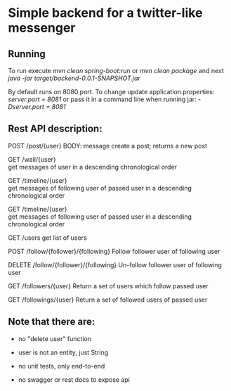 # Simple backend for a twitter-like messenger

## Running

To run execute
_mvn clean spring-boot:run_
or
_mvn clean package_
and next
_java -jar target/backend-0.0.1-SNAPSHOT.jar_


By default runs on 8080 port. To change update application.properties:
_server.port = 8081_ 
or pass it in a command line when running jar:
_-Dserver.port = 8081_

  
## Rest API description:

POST /post/{user} BODY: message 
create a post; returns a new post

GET /wall/{user}  
get messages of user in a descending chronological order 

GET /timeline/{user}  
get messages of following user of passed user in a descending chronological order 

GET /timeline/{user}  
get messages of following user of passed user in a descending chronological order 

GET /users
get list of users 

POST /follow/{follower}/{following}
Follow follower user of following user

DELETE /follow/{follower}/{following}
Un-follow follower user of following user

GET /followers/{user}
Return a set of users which follow passed user 

GET /followings/{user}
Return a set of followed users of passed user 


## Note that there are:

- no "delete user" function

- user is not an entity, just String

- no unit tests, only end-to-end

- no swagger or rest docs to expose api  
